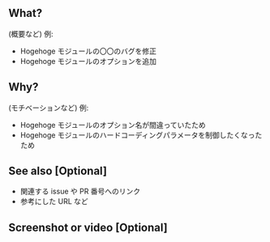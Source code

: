 ## What?

(概要など)
例:

- Hogehoge モジュールの〇〇のバグを修正
- Hogehoge モジュールのオプションを追加

## Why?

(モチベーションなど)
例:

- Hogehoge モジュールのオプション名が間違っていたため
- Hogehoge モジュールのハードコーディングパラメータを制御したくなったため

## See also [Optional]

- 関連する issue や PR 番号へのリンク
- 参考にした URL など

## Screenshot or video [Optional]
